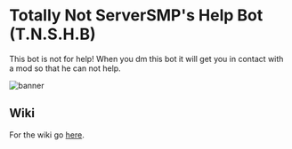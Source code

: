 # Totally Not ServerSMP's Help Bot (T.N.S.H.B)

This bot is not for help! When you dm this bot it will get you in contact with a mod so that he can not help.

![banner](https://serversmp.arpismp.ml/assets/banner-t.n.s.h.b.png)

## Wiki

For the wiki go [here](https://github.com/Prince527GitHub/ServerSMP/wiki/T.N.S.H.B).
